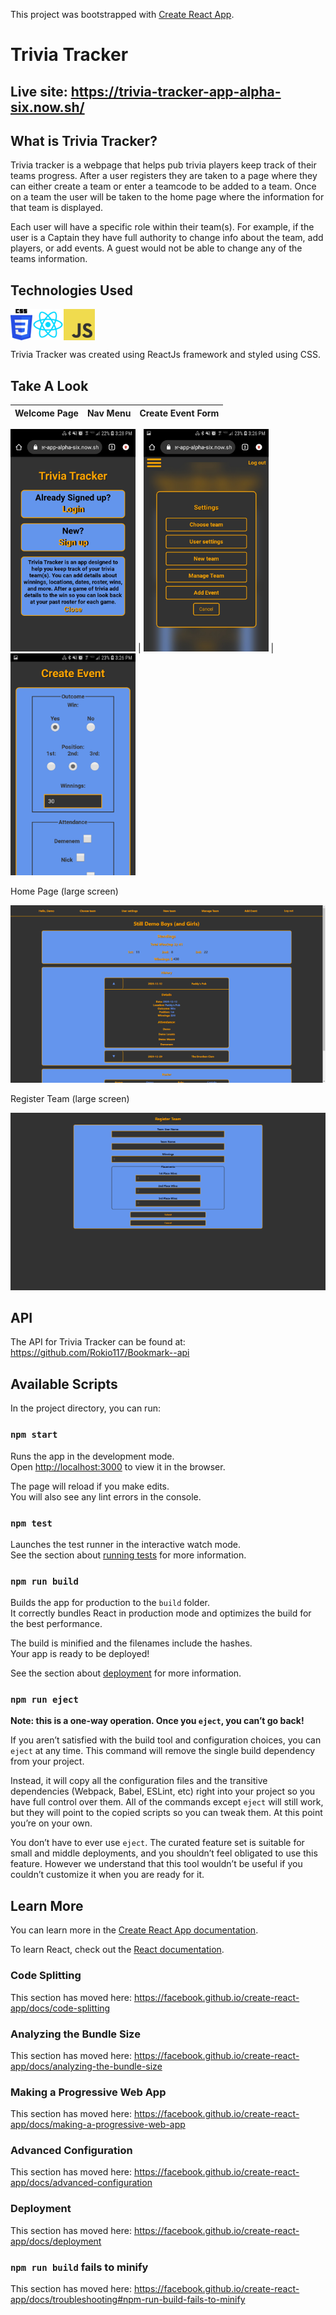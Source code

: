 This project was bootstrapped with [Create React App](https://github.com/facebook/create-react-app).

# Trivia Tracker

## Live site: https://trivia-tracker-app-alpha-six.now.sh/

## What is Trivia Tracker?

Trivia tracker is a webpage that helps pub trivia players keep track of their teams progress. After a user registers they are taken to a page where they can either create a team or enter a teamcode to be added to a team. Once on a team the user will be taken to the home page where the information for that team is displayed. 

Each user will have a specific role within their team(s). For example, if the user is a Captain they have full authority to change info about the team, add players, or add events. A guest would not be able to change any of the teams information.

## Technologies Used
 <img src="readmeimages/CSS3_logo_and_wordmark.svg.png" height="50" alt="CSS logo" align="left">
 <img src="readmeimages/React-logo.png" height="50" alt="react logo" align="left"> 
 <img src="readmeimages/js.jpg" height="50 alt="javascript logo" align="center"> 
 



Trivia Tracker was created using ReactJs framework and styled using CSS. 

## Take A Look
Welcome Page | Nav Menu | Create Event Form 
------------ | -------- | -------------------

<img src="readmeimages/phoneWelcomePage.jpg" alt="welcome page as seen on a phone" width="200px"> | <img src="readmeimages/phoneNavMenu.jpg" alt="nav menu seen on a phone" width="200px"> | <img src="readmeimages/phoneCreateEvent.jpg" alt="create event screen on a phone" width="200px">

Home Page (large screen)

<img src="readmeimages/mainPageLarge.png" alt="Home page as seen on a large screen" >

Register Team (large screen)

<img src="readmeimages/registerTeamLarge.png" alt="Register team form on a large screen">


                                                                                              

## API
The API for Trivia Tracker can be found at: https://github.com/Rokio117/Bookmark--api


## Available Scripts

In the project directory, you can run:

### `npm start`

Runs the app in the development mode.<br />
Open [http://localhost:3000](http://localhost:3000) to view it in the browser.

The page will reload if you make edits.<br />
You will also see any lint errors in the console.

### `npm test`

Launches the test runner in the interactive watch mode.<br />
See the section about [running tests](https://facebook.github.io/create-react-app/docs/running-tests) for more information.

### `npm run build`

Builds the app for production to the `build` folder.<br />
It correctly bundles React in production mode and optimizes the build for the best performance.

The build is minified and the filenames include the hashes.<br />
Your app is ready to be deployed!

See the section about [deployment](https://facebook.github.io/create-react-app/docs/deployment) for more information.

### `npm run eject`

**Note: this is a one-way operation. Once you `eject`, you can’t go back!**

If you aren’t satisfied with the build tool and configuration choices, you can `eject` at any time. This command will remove the single build dependency from your project.

Instead, it will copy all the configuration files and the transitive dependencies (Webpack, Babel, ESLint, etc) right into your project so you have full control over them. All of the commands except `eject` will still work, but they will point to the copied scripts so you can tweak them. At this point you’re on your own.

You don’t have to ever use `eject`. The curated feature set is suitable for small and middle deployments, and you shouldn’t feel obligated to use this feature. However we understand that this tool wouldn’t be useful if you couldn’t customize it when you are ready for it.

## Learn More

You can learn more in the [Create React App documentation](https://facebook.github.io/create-react-app/docs/getting-started).

To learn React, check out the [React documentation](https://reactjs.org/).

### Code Splitting

This section has moved here: https://facebook.github.io/create-react-app/docs/code-splitting

### Analyzing the Bundle Size

This section has moved here: https://facebook.github.io/create-react-app/docs/analyzing-the-bundle-size

### Making a Progressive Web App

This section has moved here: https://facebook.github.io/create-react-app/docs/making-a-progressive-web-app

### Advanced Configuration

This section has moved here: https://facebook.github.io/create-react-app/docs/advanced-configuration

### Deployment

This section has moved here: https://facebook.github.io/create-react-app/docs/deployment

### `npm run build` fails to minify

This section has moved here: https://facebook.github.io/create-react-app/docs/troubleshooting#npm-run-build-fails-to-minify
